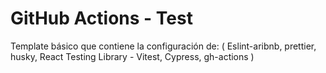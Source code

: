 # GitHub Actions - Test

Template básico que contiene la configuración de: ( Eslint-aribnb, prettier, husky, React Testing Library - Vitest, Cypress, gh-actions )
